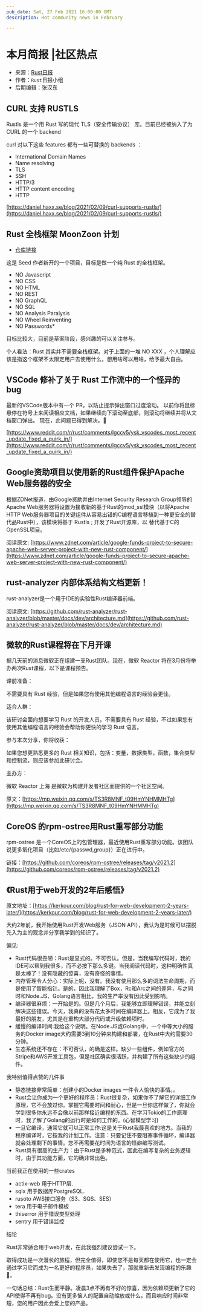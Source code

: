 ```yaml
---
pub_date: Sat, 27 Feb 2021 16:00:00 GMT
description: Hot community news in February

---
```


# 本月简报 |社区热点

- 来源：[Rust日报](https://rustcc.cn/section?id=f4703117-7e6b-4caf-aa22-a3ad3db6898f)
- 作者：`Rust`日报小组
- 后期编辑：张汉东

## CURL 支持 RUSTLS

Rustls 是一个用 Rust 写的现代 TLS（安全传输协议） 库。目前已经被纳入了为 CURL 的一个 backend

curl 对以下这些 features 都有一些可替换的 backends ：

- International Domain Names
- Name resolving
- TLS
- SSH
- HTTP/3
- HTTP content encoding
- HTTP

[https://daniel.haxx.se/blog/2021/02/09/curl-supports-rustls/](https://daniel.haxx.se/blog/2021/02/09/curl-supports-rustls/)


## Rust  全栈框架 MoonZoon 计划

- [仓库链接](https://github.com/MoonZoon/MoonZoon)

这是 Seed  作者新开的一个项目，目标是做一个纯 Rust 的全栈框架。

- NO Javascript
- NO CSS
- NO HTML
- NO REST
- NO GraphQL
- NO SQL
- NO Analysis Paralysis
- NO Wheel Reinventing
- NO Passwords*

目标比较大，目前是草案阶段，感兴趣的可以关注参与。

个人看法：Rust 其实并不需要全栈框架。对于上面的一堆 NO XXX ，个人理解应该是指这个框架不太限定用户去使用什么，想用啥可以用啥，给予最大自由。

## VSCode 修补了关于 Rust 工作流中的一个怪异的 bug

最新的VSCode版本中有一个 PR，以防止提示弹出窗口过度滚动。 以前你将鼠标悬停在符号上来阅读相应文档，如果继续向下滚动至底部，则滚动将继续并将从文档窗口弹出。 现在，此问题已得到解决。🎉

[https://www.reddit.com/r/rust/comments/lgccv5/ysk_vscodes_most_recent_update_fixed_a_quirk_in/](https://www.reddit.com/r/rust/comments/lgccv5/ysk_vscodes_most_recent_update_fixed_a_quirk_in/)

## Google资助项目以使用新的Rust组件保护Apache Web服务器的安全

根据ZDNet报道，由Google资助并由Internet Security Research Group领导的Apache Web服务器将设置为接收新的基于Rust的mod_ssl模块（以将Apache HTTP Web服务器项目的关键组件从容易出错的C编程语言移植到一种更安全的替代品Rust中），该模块将基于 Rustls ; 开发了Rust开源库，以 替代基于C的OpenSSL项目。

阅读原文: [https://www.zdnet.com/article/google-funds-project-to-secure-apache-web-server-project-with-new-rust-component/](https://www.zdnet.com/article/google-funds-project-to-secure-apache-web-server-project-with-new-rust-component/)

## rust-analyzer 内部体系结构文档更新！

rust-analyzer是一个用于IDE的实验性Rust编译器前端。

阅读原文: [https://github.com/rust-analyzer/rust-analyzer/blob/master/docs/dev/architecture.md](https://github.com/rust-analyzer/rust-analyzer/blob/master/docs/dev/architecture.md)

## 微软的Rust课程将在下月开课

据几天前的消息微软正在组建一支Rust团队。现在，微软 Reactor 将在3月份将举办两次Rust课程，以下是课程预告。

课前准备：

不需要具有 Rust 经验，但是如果您有使用其他编程语言的经验会更佳。

适合人群：

该研讨会面向想要学习 Rust 的开发人员。不需要具有 Rust 经验，不过如果您有使用其他编程语言的经验会帮助你更快的学习 Rust 语言。

参与本次分享，你将收获：

如果您想更熟悉更多的 Rust 相关知识，包括：变量，数据类型，函数，集合类型和控制流，则应该参加此研讨会。

主办方：

微软 Reactor 上海 是微软为构建开发者社区而提供的一个社区空间。

原文：[https://mp.weixin.qq.com/s/TS3R8MNF_t09HmYNHMMHTg](https://mp.weixin.qq.com/s/TS3R8MNF_t09HmYNHMMHTg)

## CoreOS 的rpm-ostree用Rust重写部分功能

rpm-ostree 是一个CoreOS上的包管理器，最近使用Rust重写部分功能。该团队说更多氧化项目（比如/etc/{passwd,group}）正在进行中。

链接：[https://github.com/coreos/rpm-ostree/releases/tag/v2021.2](https://github.com/coreos/rpm-ostree/releases/tag/v2021.2)

## 《Rust用于web开发的2年后感悟》

原文地址：[https://kerkour.com/blog/rust-for-web-development-2-years-later/](https://kerkour.com/blog/rust-for-web-development-2-years-later/)

大约2年前，我开始使用Rust开发Web服务（JSON API），我认为是时候可以摆脱先入为主的观念并分享我学到的知识了。

偏见:

- Rust代码很丑陋：Rust是显式的。不可否认。但是，当我编写代码时，我的IDE可以帮到我很多，而不必按下那么多键。当我阅读代码时，这种明确性真是太棒了！没有隐藏的惊喜，没有奇怪的事情。
- 内存管理令人分心：实际上呢，没有。我没有使用那么多的词法生命周期，而是使用了智能指针。是的，因此我理解了Box，Rc和Arc之间的差异，与之同时和Node.JS、Golang语言相比，我的生产率没有因此受到影响。
- 编译器很麻烦：一开始是的。但是几个月后，我能够立即理解错误，并能立刻解决这些错误。今天，我真的没有花太多时间在编译器上。相反，它成为了我最好的朋友，尤其是在重构大部分代码或升级依赖项时。
- 缓慢的编译时间:我给这个说明。在Node.JS或Golang中，一个中等大小的服务的Docker image大约需要3到10分钟来构建和部署，在Rust中大约需要30分钟。
- 生态系统还不存在：不可否认，的确是这样。缺少一些组件，例如官方的Stripe和AWS开发工具包，但是社区确实很活跃，并构建了所有这些缺少的组件。

我特别值得点赞的几件事

- 静态链接非常简单：创建小的Docker images 一件令人愉快的事情。。
- Rust会让你成为一个更好的程序员：Rust很复杂，如果你不了解它的详细工作原理，它不会放过你。掌握它需要时间和耐心，但是一旦你这样做了，你就会学到很多你永远不会像以前那样接近编程的东西。在学习Tokio的工作原理时，我了解了Golang的运行时是如何工作的。(心智模型学习)
- 一旦它编译，通常它就可以正常工作:这是关于Rust我最喜欢的地方。当我的程序编译时，它按我的计划工作。注意：只要记住不要阻塞事件循环，编译器就会处理剩下的事情。您不再需要花时间为语言的怪癖编写测试。
- Rust具有很高的生产力：由于Rust是多种范式，因此在编写复杂的业务逻辑时，由于其功能方面，它的确非常出色。

当前我正在使用的一些crates

- actix-web 用于HTTP层.
- sqlx 用于数据库PostgreSQL.
- rusoto AWS接口服务（S3、SQS、SES）
- tera 用于电子邮件模板
- thiserror 用于错误类型处理
- sentry 用于错误监控

结论

Rust非常适合用于web开发，在此我强烈建议尝试一下。

取得成功是一次漫长的旅程，但完全值得，即使您不是每天都在使用它，也一定会通过学习它而成为一名更好的程序员，如果失去了，那就重新去发现编程的乐趣🤗。

一句话总结：Rust生而平静。凌晨3点不再有不好的惊喜，因为依赖项更新了它的API使得不再有bug。没有更多恼人的配置自动缩放或什么。而且响应时间非常短，您的用户因此会爱上您的产品。



